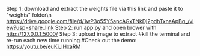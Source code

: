 Step 1: download and extract the weights file via this link and paste it to "weights" folder\n
https://drive.google.com/file/d/1wP3o55Y5apcAGxTNkDj2pdhTxnaApBq_/view?usp=share_link
Step 2: run app.py and open brower with http://127.0.0.1:5000/
Step 3: upload image to extract
#kill the terminal and re-run each new time running
#Check out the demo: https://youtu.be/euKi_IHxaRM
